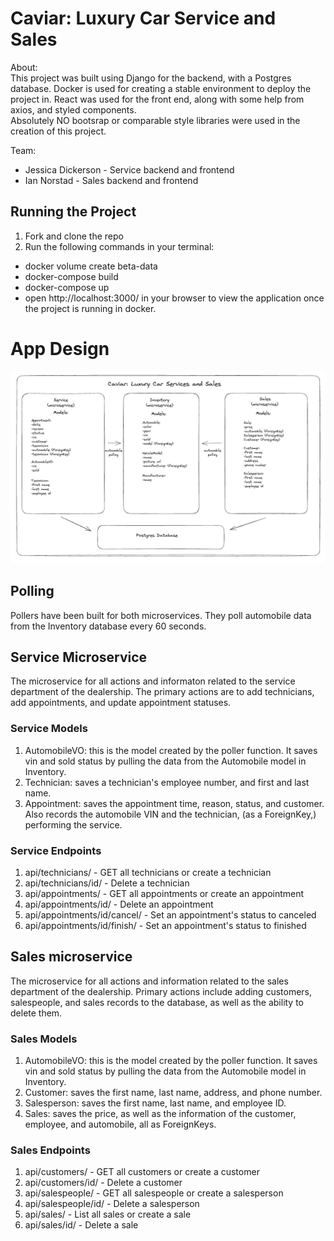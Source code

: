 # Caviar: Luxury Car Service and Sales

About:\
This project was built using Django for the backend, with a Postgres database. Docker is used for creating a stable environment to deploy the project in. React was used for the front end, along with some help from axios, and styled components.\
Absolutely NO bootsrap or comparable style libraries were used in the creation of this project.


Team:
* Jessica Dickerson - Service backend and frontend
* Ian Norstad - Sales backend and frontend

## Running the Project

1. Fork and clone the repo
2. Run the following commands in your terminal:
- docker volume create beta-data
- docker-compose build
- docker-compose up
- open http://localhost:3000/ in your browser to view the application once the project is running in docker.

# App Design

![Alt text](Caviar-Model-Diagram.png)

## Polling
Pollers have been built for both microservices. They poll automobile data from the Inventory database every 60 seconds. 

## Service Microservice
The microservice for all actions and informaton related to the service department of the dealership. The primary actions are to add technicians, add appointments, and update appointment statuses. 

### Service Models
1. AutomobileVO: this is the model created by the poller function. It saves vin and sold status by pulling the data from the Automobile model in Inventory.
2. Technician: saves a technician's employee number, and first and last name.
3. Appointment: saves the appointment time, reason, status, and customer. Also records the automobile VIN and the technician, (as a ForeignKey,) performing the service.

### Service Endpoints
1. api/technicians/ - GET all technicians or create a technician
2. api/technicians/id/ - Delete a technician
3. api/appointments/ - GET all appointments or create an appointment
4. api/appointments/id/ - Delete an appointment
5. api/appointments/id/cancel/ - Set an appointment's status to canceled
6. api/appointments/id/finish/ - Set an appointment's status to finished

## Sales microservice
The microservice for all actions and information related to the sales department of the dealership. Primary actions include adding customers, salespeople, and sales records to the database, as well as the ability to delete them.

### Sales Models
1. AutomobileVO: this is the model created by the poller function. It saves vin and sold status by pulling the data from the Automobile model in Inventory.
2. Customer: saves the first name, last name, address, and phone number.
3. Salesperson: saves the first name, last name, and employee ID.
4. Sales: saves the price, as well as the information of the customer, employee, and automobile, all as ForeignKeys.

### Sales Endpoints
1. api/customers/ - GET all customers or create a customer
2. api/customers/id/ - Delete a customer
3. api/salespeople/ - GET all salespeople or create a salesperson
4. api/salespeople/id/ - Delete a salesperson
5. api/sales/ - List all sales or create a sale
6. api/sales/id/ - Delete a sale


